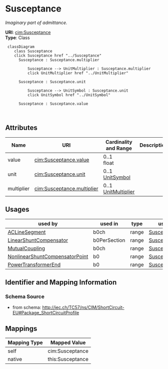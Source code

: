 # Susceptance


_Imaginary part of admittance._





**URI**: [cim:Susceptance](http://iec.ch/TC57/CIM100#Susceptance)<br />
**Type**: Class




```mermaid
 classDiagram
    class Susceptance
    click Susceptance href "../Susceptance"
      Susceptance : Susceptance.multiplier
        
          Susceptance --> UnitMultiplier : Susceptance.multiplier
          click UnitMultiplier href "../UnitMultiplier"
        
      Susceptance : Susceptance.unit
        
          Susceptance --> UnitSymbol : Susceptance.unit
          click UnitSymbol href "../UnitSymbol"
        
      Susceptance : Susceptance.value
        
      
```




<!-- no inheritance hierarchy -->


## Attributes


| Name | URI | Cardinality and Range | Description | Inheritance |
| ---  | --- | --- | --- | --- |
| value | [cim:Susceptance.value](http://iec.ch/TC57/CIM100#Susceptance.value) | 0..1 <br />  float  |  | direct |
| unit | [cim:Susceptance.unit](http://iec.ch/TC57/CIM100#Susceptance.unit) | 0..1 <br />  [UnitSymbol](UnitSymbol.md)  |  | direct |
| multiplier | [cim:Susceptance.multiplier](http://iec.ch/TC57/CIM100#Susceptance.multiplier) | 0..1 <br />  [UnitMultiplier](UnitMultiplier.md)  |  | direct |





## Usages

| used by | used in | type | used |
| ---  | --- | --- | --- |
| [ACLineSegment](ACLineSegment.md) | b0ch | range | [Susceptance](Susceptance.md) |
| [LinearShuntCompensator](LinearShuntCompensator.md) | b0PerSection | range | [Susceptance](Susceptance.md) |
| [MutualCoupling](MutualCoupling.md) | b0ch | range | [Susceptance](Susceptance.md) |
| [NonlinearShuntCompensatorPoint](NonlinearShuntCompensatorPoint.md) | b0 | range | [Susceptance](Susceptance.md) |
| [PowerTransformerEnd](PowerTransformerEnd.md) | b0 | range | [Susceptance](Susceptance.md) |






## Identifier and Mapping Information







### Schema Source


* from schema: http://iec.ch/TC57/ns/CIM/ShortCircuit-EU#Package_ShortCircuitProfile





## Mappings

| Mapping Type | Mapped Value |
| ---  | ---  |
| self | cim:Susceptance |
| native | this:Susceptance |




